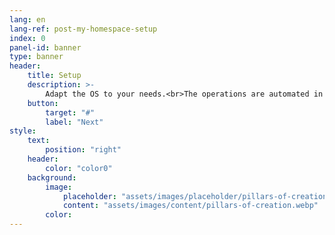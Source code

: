 ```yaml
---
lang: en
lang-ref: post-my-homespace-setup
index: 0
panel-id: banner
type: banner
header:
    title: Setup
    description: >-
        Adapt the OS to your needs.<br>The operations are automated in <a href="https://github.com/moodule/homesick">scripts</a>.
    button:
        target: "#"
        label: "Next"
style:
    text:
        position: "right"
    header:
        color: "color0"
    background:
        image:
            placeholder: "assets/images/placeholder/pillars-of-creation.webp"
            content: "assets/images/content/pillars-of-creation.webp"
        color:
---
```

